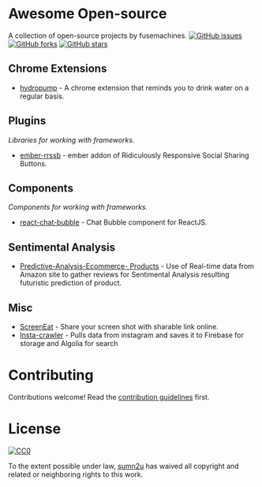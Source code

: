 # Awesome Open-source

A collection of open-source projects by fusemachines. [![GitHub issues](https://img.shields.io/github/issues/Fusemachines/open-source.svg)](https://github.com/Fusemachines/open-source/issues) [![GitHub forks](https://img.shields.io/github/forks/Fusemachines/open-source.svg)](https://github.com/Fusemachines/open-source/network) [![GitHub stars](https://img.shields.io/github/stars/Fusemachines/open-source.svg)](https://github.com/Fusemachines/open-source/stargazers)

## Chrome Extensions

* [hydropump](https://github.com/shrsujan/hydropump) - A chrome extension that reminds you to drink water on a regular basis.

## Plugins
*Libraries for working with frameworks.*

* [ember-rrssb](https://github.com/isaurssaurav/ember-rrssb) - ember addon of Ridiculously Responsive Social Sharing Buttons.

## Components
*Components for working with frameworks.*

* [react-chat-bubble](https://github.com/sabinbajracharya/react-chat-bubble) - Chat Bubble component for ReactJS.

## Sentimental Analysis

* [Predictive-Analysis-Ecommerce- Products](https://github.com/jagattula/Predictive-Analysis-of-E-commerce-Products) - Use of Real-time data from Amazon site to gather reviews for Sentimental Analysis resulting futuristic prediction of product.

## Misc

* [ScreenEat](https://github.com/NISH1001/ScreenEat) - Share your screen shot with sharable link online.
* [Insta-crawler](https://github.com/sabinbajracharya/Insta-crawler) - Pulls data from instagram and saves it to Firebase for storage and Algolia for search

# Contributing

Contributions welcome! Read the [contribution guidelines](CONTRIBUTING.md) first.


# License

[![CC0](http://i.creativecommons.org/p/zero/1.0/88x31.png)](http://creativecommons.org/publicdomain/zero/1.0/)

To the extent possible under law, [sumn2u](https://github.com/sumn2u) has waived all copyright and related or neighboring rights to this work.
